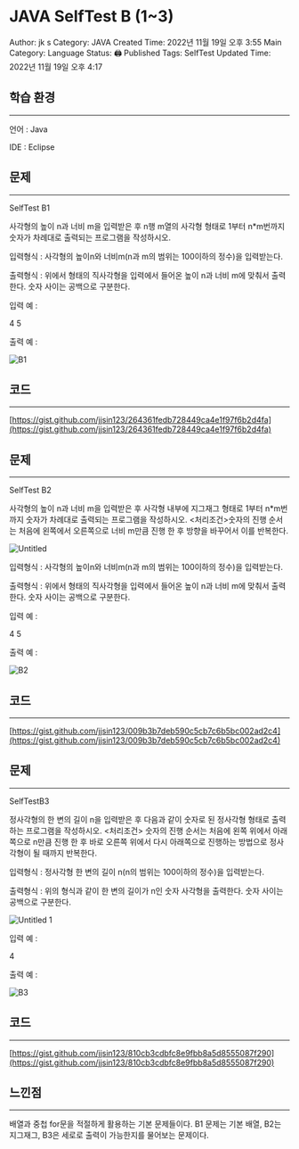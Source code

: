 # JAVA SelfTest B (1~3)

Author: jk s
Category: JAVA
Created Time: 2022년 11월 19일 오후 3:55
Main Category: Language
Status: 🖨 Published
Tags: SelfTest
Updated Time: 2022년 11월 19일 오후 4:17

## 학습 환경

---

언어 : Java 

IDE : Eclipse

## 문제

---

SelfTest B1

사각형의 높이 n과 너비 m을 입력받은 후 n행 m열의 사각형 형태로 1부터 n*m번까지 숫자가 차례대로 출력되는 프로그램을 작성하시오.

입력형식 : 사각형의 높이n와 너비m(n과 m의 범위는 100이하의 정수)을 입력받는다.

출력형식 : 위에서 형태의 직사각형을 입력에서 들어온 높이 n과 너비 m에 맞춰서 출력한다. 숫자 사이는 공백으로 구분한다.

입력 예 :

4 5

출력 예 :

![B1](https://user-images.githubusercontent.com/114375741/202839823-96e5ae6e-3ad8-4dde-9f68-832dcf95caf4.PNG)

## 코드

---

[https://gist.github.com/jjsin123/264361fedb728449ca4e1f97f6b2d4fa](https://gist.github.com/jjsin123/264361fedb728449ca4e1f97f6b2d4fa)

## 문제

---

SelfTest B2

사각형의 높이 n과 너비 m을 입력받은 후 사각형 내부에 지그재그 형태로 1부터 n*m번까지 숫자가 차례대로 출력되는 프로그램을 작성하시오. <처리조건>숫자의 진행 순서는 처음에 왼쪽에서 오른쪽으로 너비 m만큼 진행 한 후 방향을 바꾸어서 이를 반복한다.

![Untitled](https://user-images.githubusercontent.com/114375741/202839711-6b4c50f7-0ac0-404d-8e92-db92752c50ca.png)


입력형식 : 사각형의 높이n와 너비m(n과 m의 범위는 100이하의 정수)을 입력받는다.

출력형식 : 위에서 형태의 직사각형을 입력에서 들어온 높이 n과 너비 m에 맞춰서 출력한다. 숫자 사이는 공백으로 구분한다.

입력 예 : 

4 5

출력 예 :

![B2](https://user-images.githubusercontent.com/114375741/202839826-6eb2b7f1-48cd-4d8b-b4ab-09d155d283f8.PNG)

## 코드

---

[https://gist.github.com/jjsin123/009b3b7deb590c5cb7c6b5bc002ad2c4](https://gist.github.com/jjsin123/009b3b7deb590c5cb7c6b5bc002ad2c4)

## 문제

---

SelfTestB3

정사각형의 한 변의 길이 n을 입력받은 후 다음과 같이 숫자로 된 정사각형 형태로 출력하는 프로그램을 작성하시오. <처리조건> 숫자의 진행 순서는 처음에 왼쪽 위에서 아래쪽으로 n만큼 진행 한 후 바로 오른쪽 위에서 다시 아래쪽으로 진행하는 방법으로 정사각형이 될 때까지 반복한다.

입력형식 : 정사각형 한 변의 길이 n(n의 범위는 100이하의 정수)을 입력받는다.

출력형식 : 위의 형식과 같이 한 변의 길이가 n인 숫자 사각형을 출력한다.  숫자 사이는 공백으로 구분한다.

![Untitled 1](https://user-images.githubusercontent.com/114375741/202839712-96bd1b20-2e6a-4894-ab3a-a4bea03dd4e1.png)

입력 예 :

4

출력 예 :

![B3](https://user-images.githubusercontent.com/114375741/202839827-48f7f095-8a9a-4276-9ec3-b34b88e9329b.PNG)

## 코드

---

[https://gist.github.com/jjsin123/810cb3cdbfc8e9fbb8a5d8555087f290](https://gist.github.com/jjsin123/810cb3cdbfc8e9fbb8a5d8555087f290)

## 느낀점

---

배열과 중첩 for문을 적절하게 활용하는 기본 문제들이다. B1 문제는 기본 배열, B2는 지그재그, B3은 세로로 출력이 가능한지를 물어보는 문제이다.
